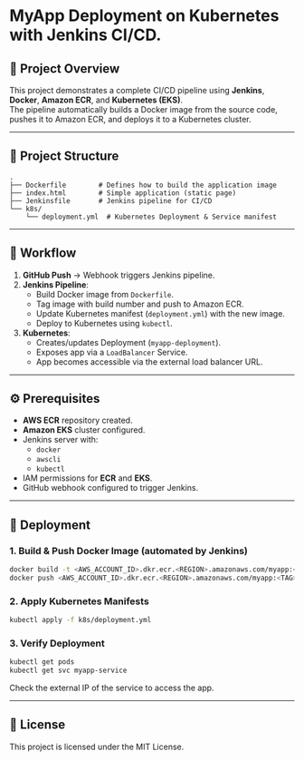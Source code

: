 # MyApp Deployment on Kubernetes with Jenkins CI/CD.

## 📌 Project Overview
This project demonstrates a complete CI/CD pipeline using **Jenkins**, **Docker**, **Amazon ECR**, and **Kubernetes (EKS)**.  
The pipeline automatically builds a Docker image from the source code, pushes it to Amazon ECR, and deploys it to a Kubernetes cluster.

---

## 📂 Project Structure
```
.
├── Dockerfile        # Defines how to build the application image
├── index.html        # Simple application (static page)
├── Jenkinsfile       # Jenkins pipeline for CI/CD
└── k8s/
    └── deployment.yml  # Kubernetes Deployment & Service manifest
```

---

## 🚀 Workflow
1. **GitHub Push** → Webhook triggers Jenkins pipeline.
2. **Jenkins Pipeline**:
   - Build Docker image from `Dockerfile`.
   - Tag image with build number and push to Amazon ECR.
   - Update Kubernetes manifest (`deployment.yml`) with the new image.
   - Deploy to Kubernetes using `kubectl`.
3. **Kubernetes**:
   - Creates/updates Deployment (`myapp-deployment`).
   - Exposes app via a `LoadBalancer` Service.
   - App becomes accessible via the external load balancer URL.

---

## ⚙️ Prerequisites
- **AWS ECR** repository created.
- **Amazon EKS** cluster configured.
- Jenkins server with:
  - `docker`
  - `awscli`
  - `kubectl`
- IAM permissions for **ECR** and **EKS**.
- GitHub webhook configured to trigger Jenkins.

---

## 🔧 Deployment
### 1. Build & Push Docker Image (automated by Jenkins)
```bash
docker build -t <AWS_ACCOUNT_ID>.dkr.ecr.<REGION>.amazonaws.com/myapp:<TAG> .
docker push <AWS_ACCOUNT_ID>.dkr.ecr.<REGION>.amazonaws.com/myapp:<TAG>
```

### 2. Apply Kubernetes Manifests
```bash
kubectl apply -f k8s/deployment.yml
```

### 3. Verify Deployment
```bash
kubectl get pods
kubectl get svc myapp-service
```

Check the external IP of the service to access the app.

---

## 📜 License
This project is licensed under the MIT License.
